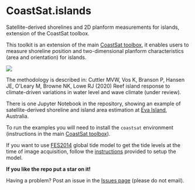 # CoastSat.islands
Satellite-derived shorelines and 2D planform measurements for islands, extension of the CoastSat toolbox.

This toolkit is an extension of the main [CoastSat toolbox](https://github.com/kvos/CoastSat), it enables users to measure shoreline position and two-dimensional planform characteristics (area and orientation) for islands. 

![](./doc/Eva_area.gif)

The methodology is described in: Cuttler MVW, Vos K, Branson P, Hansen JE, O'Leary M, Browne NK, Lowe RJ (2020) Reef island response to climate-driven variations in water level and wave climate (under review).

There is one Jupyter Notebook in the repository, showing an example of satellite-derived shoreline and island area estimation at [Eva Island](https://github.com/mcuttler/CoastSat.islands/blob/master/example_island_Eva_Island.ipynb), Australia.

To run the examples you will need to install the `coastsat` environment (instructions in the main [CoastSat toolbox](https://github.com/kvos/CoastSat)).

If you want to use [FES2014](https://www.aviso.altimetry.fr/es/data/products/auxiliary-products/global-tide-fes/description-fes2014.html) global tide model to get the tide levels at the time of image acquisition, follow the [instructions](https://github.com/kvos/CoastSat.slope/blob/master/doc/FES2014_installation.md) provided to setup the model.

**If you like the repo put a star on it!**

Having a problem? Post an issue in the [Issues page](https://github.com/mcuttler/CoastSat.islands/issues) (please do not email).